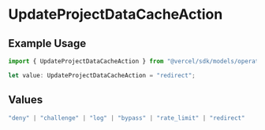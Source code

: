 # UpdateProjectDataCacheAction

## Example Usage

```typescript
import { UpdateProjectDataCacheAction } from "@vercel/sdk/models/operations/updateprojectdatacache.js";

let value: UpdateProjectDataCacheAction = "redirect";
```

## Values

```typescript
"deny" | "challenge" | "log" | "bypass" | "rate_limit" | "redirect"
```